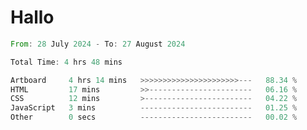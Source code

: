 # Hallo
<!--START_SECTION:waka-->

```rust
From: 28 July 2024 - To: 27 August 2024

Total Time: 4 hrs 48 mins

Artboard     4 hrs 14 mins   >>>>>>>>>>>>>>>>>>>>>>---   88.34 %
HTML         17 mins         >>-----------------------   06.16 %
CSS          12 mins         >------------------------   04.22 %
JavaScript   3 mins          -------------------------   01.25 %
Other        0 secs          -------------------------   00.02 %
```

<!--END_SECTION:waka-->

